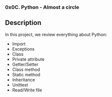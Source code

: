 ### 0x0C. Python - Almost a circle
## Description
In this project, we review everything about Python:

* Import
* Exceptions
* Class
* Private attribute
* Getter/Setter
* Class method
* Static method
* Inheritance
* Unittest
* Read/Write file

